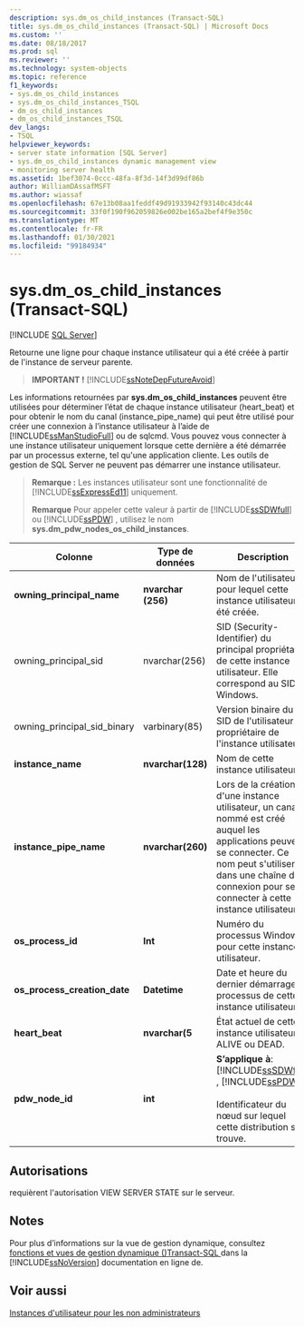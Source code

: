 ```yaml
---
description: sys.dm_os_child_instances (Transact-SQL)
title: sys.dm_os_child_instances (Transact-SQL) | Microsoft Docs
ms.custom: ''
ms.date: 08/18/2017
ms.prod: sql
ms.reviewer: ''
ms.technology: system-objects
ms.topic: reference
f1_keywords:
- sys.dm_os_child_instances
- sys.dm_os_child_instances_TSQL
- dm_os_child_instances
- dm_os_child_instances_TSQL
dev_langs:
- TSQL
helpviewer_keywords:
- server state information [SQL Server]
- sys.dm_os_child_instances dynamic management view
- monitoring server health
ms.assetid: 1bef3074-0ccc-48fa-8f3d-14f3d99df86b
author: WilliamDAssafMSFT
ms.author: wiassaf
ms.openlocfilehash: 67e13b08aa1feddf49d91933942f93140c43dc44
ms.sourcegitcommit: 33f0f190f962059826e002be165a2bef4f9e350c
ms.translationtype: MT
ms.contentlocale: fr-FR
ms.lasthandoff: 01/30/2021
ms.locfileid: "99184934"
---
```

# <a name="sysdm_os_child_instances-transact-sql"></a>sys.dm_os_child_instances (Transact-SQL)
[!INCLUDE [SQL Server](../../includes/applies-to-version/sqlserver.md)]

  Retourne une ligne pour chaque instance utilisateur qui a été créée à partir de l'instance de serveur parente.  
  
> **IMPORTANT !** [!INCLUDE[ssNoteDepFutureAvoid](../../includes/ssnotedepfutureavoid-md.md)]  
  
 Les informations retournées par **sys.dm_os_child_instances** peuvent être utilisées pour déterminer l’état de chaque instance utilisateur (heart_beat) et pour obtenir le nom du canal (instance_pipe_name) qui peut être utilisé pour créer une connexion à l’instance utilisateur à l’aide de [!INCLUDE[ssManStudioFull](../../includes/ssmanstudiofull-md.md)] ou de sqlcmd. Vous pouvez vous connecter à une instance utilisateur uniquement lorsque cette dernière a été démarrée par un processus externe, tel qu'une application cliente. Les outils de gestion de SQL Server ne peuvent pas démarrer une instance utilisateur.  
  
> **Remarque :** Les instances utilisateur sont une fonctionnalité de [!INCLUDE[ssExpressEd11](../../includes/ssexpressed11-md.md)] uniquement.  
> 
> **Remarque** Pour appeler cette valeur à partir de [!INCLUDE[ssSDWfull](../../includes/sssdwfull-md.md)] ou [!INCLUDE[ssPDW](../../includes/sspdw-md.md)] , utilisez le nom **sys.dm_pdw_nodes_os_child_instances**.  
  
|Colonne|Type de données|Description|  
|------------|---------------|-----------------|  
|**owning_principal_name**|**nvarchar (256)**|Nom de l'utilisateur pour lequel cette instance utilisateur a été créée.|  
|owning_principal_sid|nvarchar(256)|SID (Security-Identifier) du principal propriétaire de cette instance utilisateur. Elle correspond au SID Windows.|  
|owning_principal_sid_binary|varbinary(85)|Version binaire du SID de l'utilisateur propriétaire de l'instance utilisateur.|  
|**instance_name**|**nvarchar(128)**|Nom de cette instance utilisateur.|  
|**instance_pipe_name**|**nvarchar(260)**|Lors de la création d'une instance utilisateur, un canal nommé est créé auquel les applications peuvent se connecter. Ce nom peut s'utiliser dans une chaîne de connexion pour se connecter à cette instance utilisateur.|  
|**os_process_id**|**Int**|Numéro du processus Windows pour cette instance utilisateur.|  
|**os_process_creation_date**|**Datetime**|Date et heure du dernier démarrage du processus de cette instance utilisateur.|  
|**heart_beat**|**nvarchar(5**|État actuel de cette instance utilisateur ; ALIVE ou DEAD.|  
|**pdw_node_id**|**int**|**S’applique à**: [!INCLUDE[ssSDWfull](../../includes/sssdwfull-md.md)] , [!INCLUDE[ssPDW](../../includes/sspdw-md.md)]<br /><br /> Identificateur du nœud sur lequel cette distribution se trouve.|  
  
## <a name="permissions"></a>Autorisations  
 requièrent l'autorisation VIEW SERVER STATE sur le serveur.  
  
## <a name="remarks"></a>Notes  
 Pour plus d’informations sur la vue de gestion dynamique, consultez [fonctions et vues de gestion dynamique &#40;&#41;Transact-SQL ](~/relational-databases/system-dynamic-management-views/system-dynamic-management-views.md) dans la [!INCLUDE[ssNoVersion](../../includes/ssnoversion-md.md)] documentation en ligne de.  
  
## <a name="see-also"></a>Voir aussi  
 [Instances d'utilisateur pour les non administrateurs](/previous-versions/sql/)  
  
